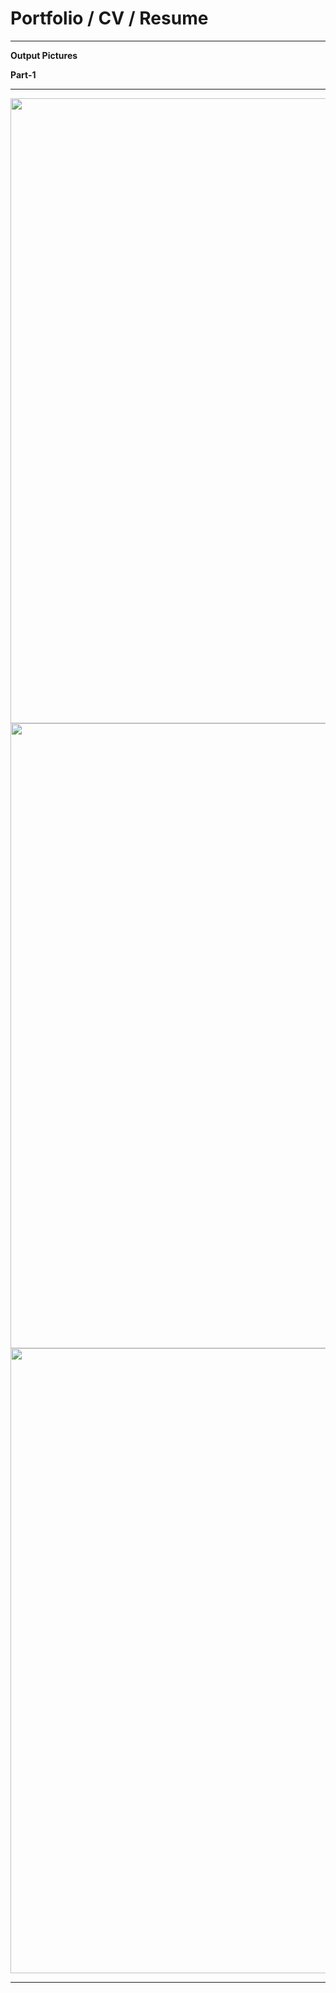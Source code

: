 # Portfolio / CV / Resume
<hr>
<div>
    <p><b>Output Pictures</b></p>
    <p><b>Part-1</b></p>
    <hr>
<img align="middle" width="1000px" src="https://user-images.githubusercontent.com/66327542/94740945-3d656e00-0395-11eb-91e3-528f7c73c368.png"/>
</br>
<img align="middle" width="1000px" src="https://user-images.githubusercontent.com/66327542/94741054-62f27780-0395-11eb-93ec-725f533b17d7.png"/>
</br>
<img align="middle" width="1000px" src="https://user-images.githubusercontent.com/66327542/94741134-7d2c5580-0395-11eb-9470-31c34740c90b.png"/>
   <hr>
</br>
</div>
  

